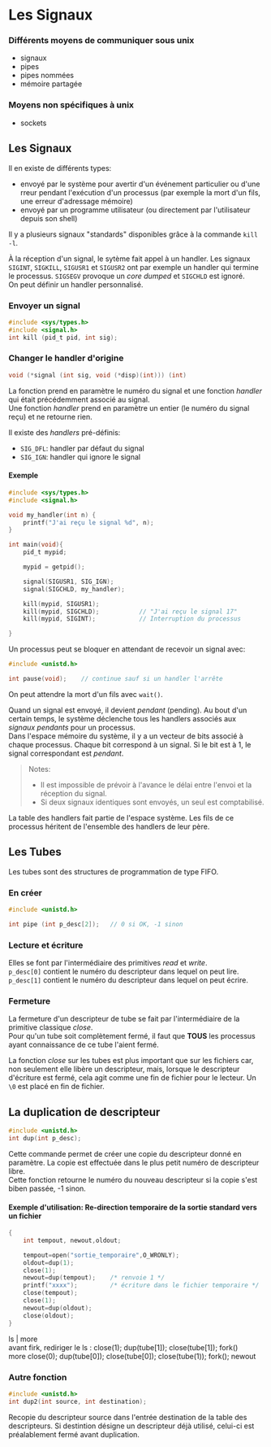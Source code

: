 # Les Signaux

### Différents moyens de communiquer sous unix

+ signaux
+ pipes
+ pipes nommées
+ mémoire partagée

### Moyens non spécifiques à unix

+ sockets

## Les Signaux

Il en existe de différents types:
- envoyé par le système pour avertir d'un événement particulier ou d'une rreur pendant l'exécution d'un processus (par exemple la mort d'un fils, une erreur d'adressage mémoire)
- envoyé par un programme utilisateur (ou directement par l'utilisateur depuis son shell)

Il y a plusieurs signaux "standards" disponibles grâce à la commande `kill -l`.

À la réception d'un signal, le sytème fait appel à un handler. Les signaux `SIGINT`, `SIGKILL`, `SIGUSR1` et `SIGUSR2` ont par exemple un handler qui termine le processus. `SIGSEGV` provoque un *core dumped* et `SIGCHLD` est ignoré.  
On peut définir un handler personnalisé.

### Envoyer un signal

```c
#include <sys/types.h>
#include <signal.h>
int kill (pid_t pid, int sig);
```

### Changer le handler d'origine
```c
void (*signal (int sig, void (*disp)(int))) (int)
```
La fonction prend en paramètre le numéro du signal et une fonction *handler* qui était précédemment associé au signal.  
Une fonction *handler* prend en paramètre un entier (le numéro du signal reçu) et ne retourne rien.

Il existe des *handlers* pré-définis:
+ `SIG_DFL`: handler par défaut du signal
+ `SIG_IGN`: handler qui ignore le signal

#### Exemple
```c
#include <sys/types.h>
#include <signal.h>

void my_handler(int n) {
    printf("J'ai reçu le signal %d", n);
}

int main(void){
    pid_t mypid;

    mypid = getpid();

    signal(SIGUSR1, SIG_IGN);
    signal(SIGCHLD, my_handler);

    kill(mypid, SIGUSR1);
    kill(mypid, SIGCHLD);           // "J'ai reçu le signal 17"
    kill(mypid, SIGINT);            // Interruption du processus

}
```

Un processus peut se bloquer en attendant de recevoir un signal avec:
```c
#include <unistd.h>

int pause(void);    // continue sauf si un handler l'arrête
```

On peut attendre la mort d'un fils avec `wait()`.

Quand un signal est envoyé, il devient *pendant* (pending). Au bout d'un certain temps, le système déclenche tous les handlers associés aux *signaux pendants* pour un processus.  
Dans l'espace mémoire du système, il y a un vecteur de bits associé à chaque processus. Chaque bit correspond à un signal. Si le bit est à 1, le signal correspondant est *pendant*.

> Notes:
> + Il est impossible de prévoir à l'avance le délai entre l'envoi et la réception du signal.  
> + Si deux signaux identiques sont envoyés, un seul est comptabilisé.

La table des handlers fait partie de l'espace système. Les fils de ce processus héritent de l'ensemble des handlers de leur père.

## Les Tubes

Les tubes sont des structures de programmation de type FIFO.

### En créer

```c
#include <unistd.h>

int pipe (int p_desc[2]);   // 0 si OK, -1 sinon
```

### Lecture et écriture

Elles se font par l'intermédiaire des primitives *read* et *write*.  
`p_desc[0]` contient le numéro du descripteur dans lequel on peut lire.  
`p_desc[1]` contient le numéro du descripteur dans lequel on peut écrire.

### Fermeture

La fermeture d'un descripteur de tube se fait par l'intermédiaire de la primitive classique *close*.  
Pour qu'un tube soit complètement fermé, il faut que **TOUS** les processus ayant connaissance de ce tube l'aient fermé.

La fonction *close* sur les tubes est plus important que sur les fichiers car, non seulement elle libère un descripteur, mais, lorsque le descripteur d'écriture est fermé, cela agit comme une fin de fichier pour le lecteur. Un `\0` est placé en fin de fichier.

## La duplication de descripteur

```c
#include <unistd.h>
int dup(int p_desc);
```

Cette commande permet de créer une copie du descripteur donné en paramètre. La copie est effectuée dans le plus petit numéro de descripteur libre.  
Cette fonction retourne le numéro du nouveau descripteur si la copie s'est biben passée, -1 sinon.

#### Exemple d'utilisation: Re-direction temporaire de la sortie standard vers un fichier

```c
{
    int tempout, newout,oldout;

    tempout=open("sortie_temporaire",O_WRONLY);
    oldout=dup(1);
    close(1);
    newout=dup(tempout);    /* renvoie 1 */
    printf("xxxx");         /* écriture dans le fichier temporaire */
    close(tempout);
    close(1);
    newout=dup(oldout);
    close(oldout);
}
```

ls | more  
avant firk, rediriger le ls : close(1); dup(tube[1]); close(tube[1]); fork()  
more close(0); dup(tube[0]); close(tube[0]); close(tube(1)); fork(); newout

### Autre fonction

```c
#include <unistd.h>
int dup2(int source, int destination);
```

Recopie du descripteur source dans l'entrée destination de la table des descripteurs. Si destintion désigne un descripteur déjà utilisé, celui-ci est préalablement fermé avant duplication.